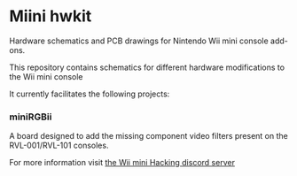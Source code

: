 # Miini hwkit
 Hardware schematics and PCB drawings for Nintendo Wii mini console add-ons.
 
 This repository contains schematics for different hardware modifications to the Wii mini console
 
 It currently facilitates the following projects:
 
 ### miniRGBii
 A board designed to add the missing component video filters present on the RVL-001/RVL-101 consoles.
 
 For more information visit [the Wii mini Hacking discord server](https://discord.gg/7jNHphfDQk)
